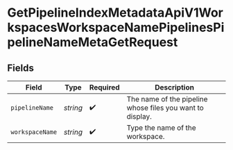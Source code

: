 # GetPipelineIndexMetadataApiV1WorkspacesWorkspaceNamePipelinesPipelineNameMetaGetRequest


## Fields

| Field                                                     | Type                                                      | Required                                                  | Description                                               |
| --------------------------------------------------------- | --------------------------------------------------------- | --------------------------------------------------------- | --------------------------------------------------------- |
| `pipelineName`                                            | *string*                                                  | :heavy_check_mark:                                        | The name of the pipeline whose files you want to display. |
| `workspaceName`                                           | *string*                                                  | :heavy_check_mark:                                        | Type the name of the workspace.                           |